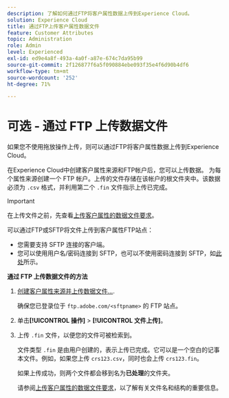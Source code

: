 ```yaml
---
description: 了解如何通过FTP将客户属性数据上传到Experience Cloud。
solution: Experience Cloud
title: 通过FTP上传客户属性数据文件
feature: Customer Attributes
topic: Administration
role: Admin
level: Experienced
exl-id: ed9e4a8f-493a-4a0f-a87e-674c7da95b99
source-git-commit: 2f126877f6a5f090884ebe093f35e4f6d90b4df6
workflow-type: tm+mt
source-wordcount: '252'
ht-degree: 71%

---
```


# 可选 - 通过 FTP 上传数据文件

如果您不使用拖放操作上传，则可以通过FTP将客户属性数据上传到Experience Cloud。

在Experience Cloud中创建客户属性来源和FTP帐户后，您可以上传数据。 为每个属性来源创建一个 FTP 帐户。上传的文件存储在该帐户的根文件夹中。该数据必须为 `.csv` 格式，并利用第二个 `.fin` 文件指示上传已完成。

>[!IMPORTANT]
>
>在上传文件之前，先查看[上传客户属性的数据文件要求](crs-data-file.md)。

可以通过FTP或SFTP将文件上传到客户属性FTP站点：

* 您需要支持 SFTP 连接的客户端。
* 您可以使用用户名/密码连接到 SFTP，也可以不使用密码连接到 SFTP，如[此处](https://experienceleague.adobe.com/docs/analytics/export/ftp-and-sftp/secure-file-transfer-protocol/ftp-sftp-cert-auth.html?lang=zh-Hans)所示。

**通过 FTP 上传数据文件的方法**

1. [创建客户属性来源并上传数据文件...](t-crs-usecase.md).

   确保您已登录位于 `ftp.adobe.com/<sftpname>` 的 FTP 站点。

1. 单击&#x200B;**[!UICONTROL 操作]** > **[!UICONTROL 文件上传]**。

1. 上传 `.fin` 文件，以便您的文件可被检索到。

   文件类型 `.fin` 是由用户创建的，表示上传已完成。它可以是一个空白的记事本文件。例如，如果您上传 `crs123.csv`，同时也会上传 `crs123.fin`。

   如果上传成功，则两个文件都会移到名为&#x200B;**已处理**&#x200B;的文件夹。

   请参阅[上传客户属性的数据文件要求](crs-data-file.md)，以了解有关文件名和结构的重要信息。
